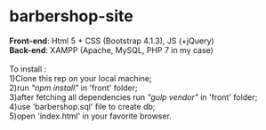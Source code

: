 # barbershop-site
<b>Front-end</b>: Html 5 + CSS (Bootstrap 4.1.3), JS (+jQuery)<br>
<b>Back-end</b>: XAMPP (Apache, MySQL, PHP 7 in my case)<br>
<br>
To install :<br>
1)Clone this rep on your local machine;<br>
2)run <i>"npm install"</i> in 'front' folder;<br>
3)after fetching all dependencies run <i>"gulp vendor"</i> in 'front' folder;<br>
4)use 'barbershop.sql' file to create db;<br>
5)open 'index.html' in your favorite browser.<br>
